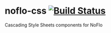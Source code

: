 # noflo-css [![Build Status](https://secure.travis-ci.org/noflo/noflo-css.png?branch=master)](http://travis-ci.org/noflo/noflo-css)

Cascading Style Sheets components for NoFlo
